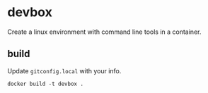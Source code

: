 # devbox

Create a linux environment with command line tools in a container.

## build

Update `gitconfig.local` with your info.

`docker build -t devbox .`
